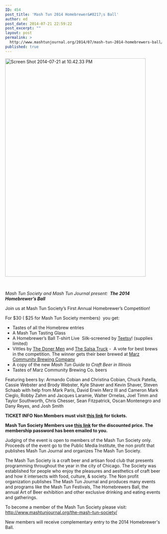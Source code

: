 ```yaml
---
ID: 454
post_title: 'Mash Tun 2014 Homebrewer&#8217;s Ball'
author: ed
post_date: 2014-07-21 22:59:22
post_excerpt: ""
layout: post
permalink: >
  http://www.mashtunjournal.org/2014/07/mash-tun-2014-homebrewers-ball/
published: true
---
```

<a href="http://www.mashtunjournal.org/2014/07/mash-tun-2014-homebrewers-ball/screen-shot-2014-07-21-at-10-42-33-pm/" rel="attachment wp-att-455"><img class="alignnone size-full wp-image-455" src="http://www.mashtunjournal.org/wp-content/uploads/2014/07/Screen-Shot-2014-07-21-at-10.42.33-PM.png" alt="Screen Shot 2014-07-21 at 10.42.33 PM" width="452" height="702" /></a>

&nbsp;

<em>Mash Tun Society and Mash Tun Journal present:</em>
<em><strong> The 2014 Homebrewer’s Ball</strong> </em>

Join us at Mash Tun Society’s First Annual Homebrewer’s Competition!

For $30 ( $25 for Mash Tun Society members)  you get:
- Tastes of all the Homebrew entries
- A Mash Tun Tasting Glass
- A Homebrewer’s Ball T-shirt Live  Silk-screened by <a href="http://www.teetsy.com/">Teetsy</a>! (supplies limited)
- Vittles by <a href="http://www.donermen.com/">The Doner Men</a> and <a href="http://thesalsatruck.com/">The Salsa Truck</a>
-  A vote for best brews in the competition. The winner gets their beer brewed at <a href="http://www.marzbrewing.com">Marz Community Brewing Company </a>
- A copy of the new <em>Mash Tun Guide to Craft Beer in Illinois</em>
- Tastes of Marz Community Brewing Co. beers

Featuring beers by:
Armando Cobian and Christina Cobian, Chuck Patella, Cassie Webster and Brody Webster, Kyle Shaver and Kevin Shaver, Steven Schaab with help from Mark Paris, David Erwin Merz III and Cameron Mark Cieglo, Robby Zahm and Jacques Laramie, Walter Ornelas, Joel Timm and Taylor Southworth, Chris Chesser, Sean Fitzpatrick, Oscan Montenegro and Dany Reyes, and Josh Smith

<strong>TICKET INFO</strong>
<strong>Non Members must visit <span style="text-decoration: underline;"><a href="https://www.eventbrite.com/e/the-2014-homebrewers-ball-tickets-12364471467">this link</a></span> for tickets.</strong>

<strong> Mash Tun Society Members use <span style="text-decoration: underline;"><a href="https://www.eventbrite.com/e/the-2014-homebrewers-ball-tickets-12370481443">this link</a></span> for the discounted price. The membership password has been emailed to you.</strong>

Judging of the event is open to members of the Mash Tun Society only. Proceeds of the event go to the Public Media Institute, the non profit that publishes Mash Tun Journal and organizes The Mash Tun Society.

The Mash Tun Society is a craft beer and artisan food club that presents programming throughout the year in the city of Chicago. The Society was established for people who enjoy the pleasures and aesthetics of craft beer and how it intersects with food, culture, &amp; society. The Non profit organization publishes The Mash Tun Journal and produces many events and programs like the Mash Tun Festivals, The Homebrewers Ball, the annual Art of Beer exhibition and other exclusive drinking and eating events and gatherings.

To become a member of the Mash Tun Society please visit:
<a href="http://www.mashtunjournal.org/the-mash-tun-society/">http://www.mashtunjournal.org/the-mash-tun-society/</a>

New members will receive complementary entry to the 2014 Homebrewer's Ball.